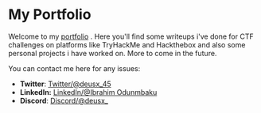 # My Portfolio

Welcome to my [portfolio](https://deusx7.github.io/) . Here you'll find some writeups i've done for CTF challenges on platforms like TryHackMe and Hackthebox and also some personal projects i have worked on. More to come in the future.

You can contact me here for any issues:

- **Twitter**: [Twitter/@deusx_45](https://twitter.com/deusx_45)
- **LinkedIn:** [LinkedIn/@Ibrahim Odunmbaku](https://www.linkedin.com/in/ibrahim-odunmbaku-8639a811b/)
- **Discord**: [Discord/@deusx_](https://discord.com/channels/@deusx_)

